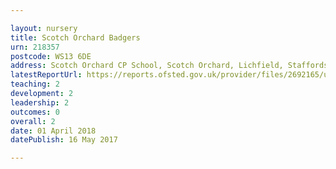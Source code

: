 ```yaml
---

layout: nursery
title: Scotch Orchard Badgers
urn: 218357
postcode: WS13 6DE
address: Scotch Orchard CP School, Scotch Orchard, Lichfield, Staffordshire, WS13 6DE
latestReportUrl: https://reports.ofsted.gov.uk/provider/files/2692165/urn/218357.pdf
teaching: 2
development: 2
leadership: 2
outcomes: 0
overall: 2
date: 01 April 2018 
datePublish: 16 May 2017

---
```

